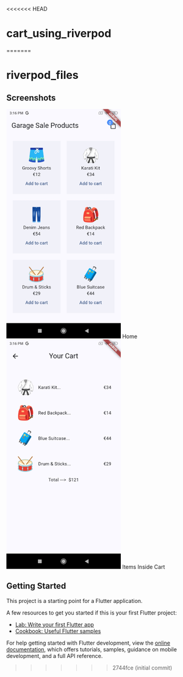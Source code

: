 <<<<<<< HEAD
# cart_using_riverpod
=======
# riverpod_files

## Screenshots

<img src="riverpod_cart/home.jpg" alt="Home" width="300">
  Home

<img src="riverpod_cart/items_cart.jpg" alt="Cart" width="300">
  Items Inside Cart

## Getting Started

This project is a starting point for a Flutter application.

A few resources to get you started if this is your first Flutter project:

- [Lab: Write your first Flutter app](https://docs.flutter.dev/get-started/codelab)
- [Cookbook: Useful Flutter samples](https://docs.flutter.dev/cookbook)

For help getting started with Flutter development, view the
[online documentation](https://docs.flutter.dev/), which offers tutorials,
samples, guidance on mobile development, and a full API reference.
>>>>>>> 2744fce (initial commit)
